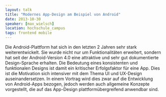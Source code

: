 ```yaml
---
layout: talk
title: "Modernes App-Design am Beispiel von Android"
date: 2013-10-30
speaker: [max_wielsch]
location: hochschule_campus
tags: frontend mobile
---
```


Die Android-Plattform hat sich in den letzten 2 Jahren sehr stark weiterentwickelt. Sie wurde nicht nur um
Funktionalitäten erweitert, sondern hat seit der Android-Version 4.0 eine attraktive und sehr gut dokumentierte
Design-Sprache erhalten. Die Bedeutung eines konsistenten und funktionalen Designs ist damit ein kritischer
Erfolgsfaktor für eine App. Dies ist die Motivation sich intensiver mit dem Thema UI und UX-Design auseinandersetzen. In
einem Vortrag wird dies zwar auf die Entwicklung von Android-Apps bezogen, jedoch werden auch allgemeine Konzepte
vorgestellt, die auf das App-Design plattformübergreifend anwendbar sind.
